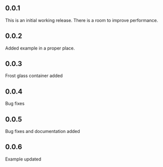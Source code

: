 ## 0.0.1
This is an initial working release. There is a room to improve performance. 
## 0.0.2
Added example in a proper place. 
## 0.0.3
Frost glass container added
## 0.0.4
Bug fixes
## 0.0.5
Bug fixes and documentation added
## 0.0.6
Example updated